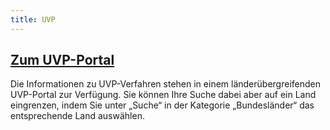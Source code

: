 ```yaml
---
title: UVP
---
```

<div class="teaser-data search">
    <div class="data">
        <a href="/kartendienste?E=6.98&N=49.33&zoom=10&layer=zv,blp" title="Zum UVP-Portal">
            <h2 class="header">Zum UVP-Portal</h2>
        </a>
        <p>
            Die Informationen zu UVP-Verfahren stehen in einem länderübergreifenden UVP-Portal zur Verfügung. Sie können Ihre Suche dabei aber auf ein Land eingrenzen, indem Sie unter „Suche“ in der Kategorie „Bundesländer“ das entsprechende Land auswählen.
        </p>
        <a href="/kartendienste?E=6.98&N=49.33&zoom=10&layer=zv,blp" title="Zum UVP-Portal">
            <span class="ic-ic-arrow arrow"></span>
        </a>
    </div>
</div>
